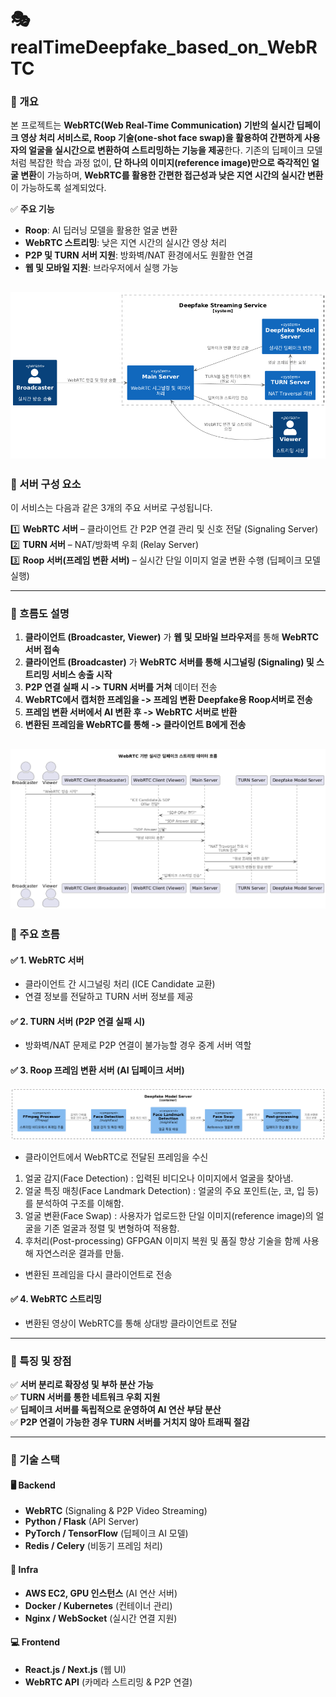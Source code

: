 # 🎭 realTimeDeepfake_based_on_WebRTC

### 📌 개요
본 프로젝트는 **WebRTC(Web Real-Time Communication) 기반의 실시간 딥페이크 영상 처리 서비스로, Roop 기술(one-shot face swap)을 활용하여 간편하게 사용자의 얼굴을 실시간으로 변환하여 스트리밍하는 기능을 제공**한다.
기존의 딥페이크 모델처럼 복잡한 학습 과정 없이, **단 하나의 이미지(reference image)만으로 즉각적인 얼굴 변환**이 가능하며, **WebRTC를 활용한 간편한 접근성과 낮은 지연 시간의 실시간 변환**이 가능하도록 설계되었다.

✅ **주요 기능**  
- **Roop**: AI 딥러닝 모델을 활용한 얼굴 변환  
- **WebRTC 스트리밍**: 낮은 지연 시간의 실시간 영상 처리  
- **P2P 및 TURN 서버 지원**: 방화벽/NAT 환경에서도 원활한 연결  
- **웹 및 모바일 지원**: 브라우저에서 실행 가능


![설명](./processD.png)
---

### 📌 서버 구성 요소
이 서비스는 다음과 같은 3개의 주요 서버로 구성됩니다.

1️⃣ **WebRTC 서버** – 클라이언트 간 P2P 연결 관리 및 신호 전달 (Signaling Server)  
2️⃣ **TURN 서버** – NAT/방화벽 우회 (Relay Server)  
3️⃣ **Roop 서버(프레임 변환 서버)** – 실시간 단일 이미지 얼굴 변환 수행 (딥페이크 모델 실행)  

---

### 📍 흐름도 설명
1. **클라이언트 (Broadcaster, Viewer)** 가 **웹 및 모바일 브라우저**를 통해 **WebRTC 서버 접속**
2. **클라이언트 (Broadcaster)** 가 **WebRTC 서버를 통해 시그널링 (Signaling) 및 스트리밍 서비스 송출 시작**
3. **P2P 연결 실패 시 -> TURN 서버를 거쳐** 데이터 전송
4. **WebRTC에서 캡처한 프레임을 -> 프레임 변환 Deepfake용 Roop서버로 전송**
5. **프레임 변환 서버에서 AI 변환 후 -> WebRTC 서버로 반환**
6. **변환된 프레임을 WebRTC를 통해 -> 클라이언트 B에게 전송**


![설명](./sequence.png)
---
### 📌 주요 흐름

#### ✅ 1. WebRTC 서버
- 클라이언트 간 시그널링 처리 (ICE Candidate 교환)
- 연결 정보를 전달하고 TURN 서버 정보를 제공

#### ✅ 2. TURN 서버 (P2P 연결 실패 시)
- 방화벽/NAT 문제로 P2P 연결이 불가능할 경우 중계 서버 역할

#### ✅ 3. Roop 프레임 변환 서버 (AI 딥페이크 서버)

![설명](./deepseq.png)

- 클라이언트에서 WebRTC로 전달된 프레임을 수신
1) 얼굴 감지(Face Detection) : 입력된 비디오나 이미지에서 얼굴을 찾아냄.
2) 얼굴 특징 매칭(Face Landmark Detection) : 얼굴의 주요 포인트(눈, 코, 입 등)를 분석하여 구조를 이해함.
3) 얼굴 변환(Face Swap) : 사용자가 업로드한 단일 이미지(reference image)의 얼굴을 기존 얼굴과 정렬 및 변형하여 적용함.
4) 후처리(Post-processing)
GFPGAN 이미지 복원 및 품질 향상 기술을 함께 사용해 자연스러운 결과를 만듦.

- 변환된 프레임을 다시 클라이언트로 전송


#### ✅ 4. WebRTC 스트리밍
- 변환된 영상이 WebRTC를 통해 상대방 클라이언트로 전달

---

### 📌 특징 및 장점
✅ **서버 분리로 확장성 및 부하 분산 가능**  
✅ **TURN 서버를 통한 네트워크 우회 지원**  
✅ **딥페이크 서버를 독립적으로 운영하여 AI 연산 부담 분산**  
✅ **P2P 연결이 가능한 경우 TURN 서버를 거치지 않아 트래픽 절감**  

---

### 📌 기술 스택

#### 🖥 **Backend**
- **WebRTC** (Signaling & P2P Video Streaming)
- **Python / Flask** (API Server)
- **PyTorch / TensorFlow** (딥페이크 AI 모델)
- **Redis / Celery** (비동기 프레임 처리)

#### 📡 **Infra**
- **AWS EC2, GPU 인스턴스** (AI 연산 서버)
- **Docker / Kubernetes** (컨테이너 관리)
- **Nginx / WebSocket** (실시간 연결 지원)

#### 💻 **Frontend**
- **React.js / Next.js** (웹 UI)
- **WebRTC API** (카메라 스트리밍 & P2P 연결)

